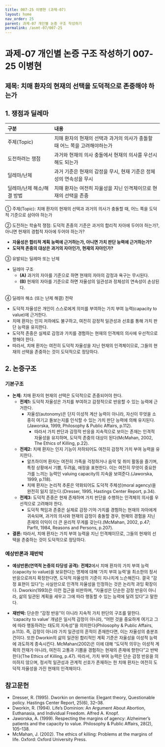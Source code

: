 ```yaml
---
title: 007-25 이병현 (과제-07)
layout: home
nav_order: 25
parent: 과제-07 개인별 논증 구조 작성하기
permalink: /asmt-07/007-25
---
```


# 과제-07 개인별 논증 구조 작성하기 007-25 이병현 

## 제목: 치매 환자의 현재의 선택을 도덕적으로 존중해야 하는가  

## 1. 쟁점과 딜레마

| 구분 | 내용 |
|:---|:---|
| 주제(Topic) | 치매 환자의 현재의 선택과 과거의 의사가 충돌할 때 어느 쪽을 고려해야하는가 |
| 도전하려는 쟁점 | 과거와 현재의 의사 충돌에서 현재의 의사를 우선시 해도 되는가 |
| 딜레마/난제 | 과거 기준은 현재의 감정을 무시, 현재 기준은 정체성의 연속성을 무시 |
| 딜레마/난제 해소/해결 방법 | 치매 환자는 여전히 자율성을 지닌 인격체이므로 현재의 선택을 존중 |

① 주제(Topic): 치매 환자의 현재의 선택과 과거의 의사가 충돌할 때, 어느 쪽을 도덕적 기준으로 삼아야 하는가 

② 도전하는 학술적 쟁점: 도덕적 존중의 기준은 과거의 합리적 자아에 두어야 하는가?, 아니면 현재의 경험적 자아에 두어야 하는가? 

- **자율성은 합리적 계획 능력에 근거하는가, 아니면 가치 판단 능력에 근거하는가?**  
- **도덕적 존중의 대상은 과거의 자아인가, 현재의 자아인가?**

③ 유발되는 딜레마 또는 난제

- 딜레마 구조
  - **(A)** 과거의 자아를 기준으로 하면 현재의 자아의 감정과 욕구는 무시된다.
  - **(B)** 현재의 자아를 기준으로 하면 자율성의 일관성과 정체성의 연속성이 손상된다.

④ 딜레마 해소 (또는 난제 해결) 전략

- 도덕적 자율성은 개인이 스스로에게 의미를 부여하는 가치 부여 능력(capacity to value)에 근거한다.
- 치매 환자는 인지 저하에도 불구하고, 여전히 감정적 일관성과 선호를 통해 가치 판단 능력을 유지한다.
- 도덕적 존중은 실제로 감정과 가치를 경험하는 현재의 인격체의 의사에 우선적으로 향해야 한다.
- 따라서, 치매 환자는 여전히 도덕적 자율성을 지닌 현재의 인격체이므로, 그들의 현재의 선택을 존중하는 것이 도덕적으로 정당하다.

## 2. 논증구조

### 기본구조

- **논제:** 치매 환자의 현재의 선택은 도덕적으로 존중되어야 한다.
  - **전제1:** 도덕적 자율성은 가치를 부여하고 감정적으로 반응할 수 있는 능력에 근거한다.
    - 자율성(autonomy)은 단지 이성적 계산 능력이 아니라, 자신이 무엇을 소중히 여기고 돌보는지를 인식할 수 있는 가치 판단 능력에 의해 유지된다.(Jaworska, 1999, Philosophy & Public Affairs, p.112).
	  - 따라서 가치 판단과 감정적 반응을 지속적으로 보이는 존재는 인격적 자율성을 유지하며, 도덕적 존중의 대상이 된다(McMahan, 2002, The Ethics of Killing, p.22).
  - **전제2:** 치매 환자는 인지 기능이 저하되어도 여전히 감정적 가치 부여 능력을 유지한다.
    - 알츠하이머 환자는 여전히 가족을 걱정하거나 음악 및 취미 활동을 즐기며, 특정 상황에서 기쁨, 두려움, 애정을 표현한다. 이는 여전히 무엇이 중요한가를 느끼는 능력인 valuing capacity의 지속을 보여준다.(Jaworska, 1999, p.118).
    - 치매 환자는 논리적 추론은 약화되어도 도덕적 주체성(moral agency)을 완전히 잃지 않는다.(Dresser, 1995, Hastings Center Report, p.34).
  - **전제3:** 도덕적 존중은 현재 존재하며 가치 판단을 수행하는 인격체의 의사를 우선적으로 고려해야 한다.
      - 도덕적 책임과 존중은 실제로 감정·기억·가치를 경험하는 현재의 자아에게 귀속되며, 과거의 의사와 현재의 감정이 충돌할 경우, 현재의 경험을 지닌 존재의 이익이 더 큰 윤리적 무게를 갖는다.(McMahan, 2002, p.47; Parfit, 1984, Reasons and Persons, p.207).
- **결론:** 따라서, 치매 환자는 가치 부여 능력을 지닌 인격체이므로, 그들의 현재의 선택을 존중하는 것이 도덕적으로 정당하다.  

### 예상반론과 재반박

- **예상반론(연역적 논증의 타당성 공격):** **전제2**에서 치매 환자의 가치 부여 능력(capacity to value)을 보유한다는 명제에 대해 ‘가치 부여 능력’을 최소한의 정서 반응으로까지 확장한다면, 도덕적 자율성의 기준이 지나치게 느슨해진다. 결국 “감정 표현이 있다”는 사실만으로 인격적 자율성을 인정하는 것은 논리적 과잉 확장이다. Dworkin(1993)은 이런 접근을 비판하며, “자율성은 단순한 감정 반응이 아니라, 삶의 일관된 계획을 세우고 그에 따라 행동할 수 있는 능력에 달려 있다”고 말한다.

- **재반박:** 단순한 “감정 반응”이 아니라 지속적 가치 판단의 구조를 말한다. ‘capacity to value’ 개념은 일시적 감정이 아니라, “어떤 것을 중요하게 여기고 그에 따라 행동하려는 태도의 지속성”을 의미한다(Philosophy & Public Affairs, p.113). 즉, 감정이 아니라 가치 일관성의 흔적이 존재한다면, 이는 자율성의 충분조건이다. 또한 Dworkin의 삶의 일관된 합리적인 계획 기준은 자율성을 이성적 능력에 과도하게 종속시킨다. McMahan(2002)은 이에 대해 “도덕적 의무는 이성적 계획의 잔재가 아니라, 여전히 고통과 기쁨을 경험하는 현재의 존재에 향한다”고 반박한다(The Ethics of Killing, p.47). 따라서, 가치 부여 능력은 단순 감정 반응을 의미하지 않으며, 정서적 일관성과 관계적 선호가 존재하는 한 치매 환자는 여전히 도덕적 자율성을 가진 현재의 인격체이다.

## 참고문헌

- Dresser, R. (1995). Dworkin on dementia: Elegant theory, Questionable policy. Hastings Center Report, 25(6), 32–38.
- Dworkin, R. (1994). Life’s Dominion: An Argument About Abortion, Euthanasia, and Individual Freedom. Alfred A. Knopf.
- Jaworska, A. (1999). Respecting the margins of agency: Alzheimer’s patients and the capacity to value. Philosophy & Public Affairs, 28(2), 105–138.
- McMahan, J. (2002). The ethics of killing: Problems at the margins of life. Oxford: Oxford University Press.